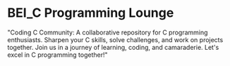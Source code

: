 # BEI_C Programming Lounge
"Coding C Community: A collaborative repository for C programming enthusiasts. Sharpen your C skills, solve challenges, and work on projects together. Join us in a journey of learning, coding, and camaraderie. Let's excel in C programming together!"
